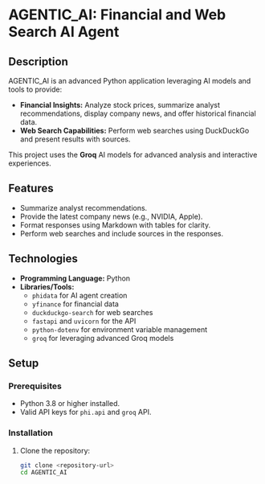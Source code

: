 # AGENTIC_AI: Financial and Web Search AI Agent

## Description
AGENTIC_AI is an advanced Python application leveraging AI models and tools to provide:
- **Financial Insights:** Analyze stock prices, summarize analyst recommendations, display company news, and offer historical financial data.
- **Web Search Capabilities:** Perform web searches using DuckDuckGo and present results with sources.

This project uses the **Groq** AI models for advanced analysis and interactive experiences.

## Features
- Summarize analyst recommendations.
- Provide the latest company news (e.g., NVIDIA, Apple).
- Format responses using Markdown with tables for clarity.
- Perform web searches and include sources in the responses.

## Technologies
- **Programming Language:** Python
- **Libraries/Tools:** 
  - `phidata` for AI agent creation
  - `yfinance` for financial data
  - `duckduckgo-search` for web searches
  - `fastapi` and `uvicorn` for the API
  - `python-dotenv` for environment variable management
  - `groq` for leveraging advanced Groq models

## Setup

### Prerequisites
- Python 3.8 or higher installed.
- Valid API keys for `phi.api` and `groq` API.

### Installation
1. Clone the repository:
   ```bash
   git clone <repository-url>
   cd AGENTIC_AI

